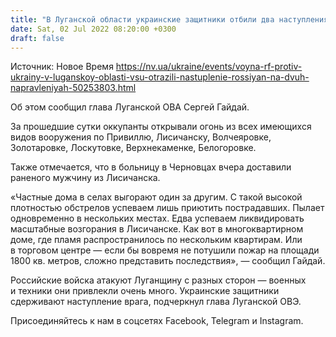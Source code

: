 ```yaml
---
title: "В Луганской области украинские защитники отбили два наступления войск РФ, оккупанты привлекли очень много военных и техники — Гайдай"
date: Sat, 02 Jul 2022 08:20:00 +0300
draft: false
---
```

Источник: Новое Время https://nv.ua/ukraine/events/voyna-rf-protiv-ukrainy-v-luganskoy-oblasti-vsu-otrazili-nastuplenie-rossiyan-na-dvuh-napravleniyah-50253803.html


Об этом сообщил глава Луганской ОВА Сергей Гайдай.

 За прошедшие сутки оккупанты открывали огонь из всех имеющихся видов вооружения по Привиллю, Лисичанску, Волчеяровке, Золотаровке, Лоскутовке, Верхнекаменке, Белогоровке.

 Также отмечается, что в больницу в Черновцах вчера доставили раненого мужчину из Лисичанска.

«Частные дома в селах выгорают один за другим. С такой высокой плотностью обстрелов успеваем лишь приютить пострадавших. Пылает одновременно в нескольких местах. Едва успеваем ликвидировать масштабные возгорания в Лисичанске. Как вот в многоквартирном доме, где пламя распространилось по нескольким квартирам. Или в торговом центре — если бы вовремя не потушили пожар на площади 1800 кв. метров, сложно представить последствия», — сообщил Гайдай.

 Российские войска атакуют Луганщину с разных сторон — военных и техники они привлекли очень много. Украинские защитники сдерживают наступление врага, подчеркнул глава Луганской ОВЭ.

Присоединяйтесь к нам в соцсетях Facebook, Telegram и Instagram.
